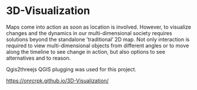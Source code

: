 # 3D-Visualization

Maps come into action as soon as location is involved. However, to visualize changes and the dynamics in our multi-dimensional society requires solutions beyond the standalone ’traditional’ 2D map. Not only interaction is required to view multi-dimensional objects from different angles or to move along the timeline to see change in action, but also options to see alternatives and to reason.

Qgis2threejs QGIS plugging was used for this project.

https://onrcrpk.github.io/3D-Visualization/
